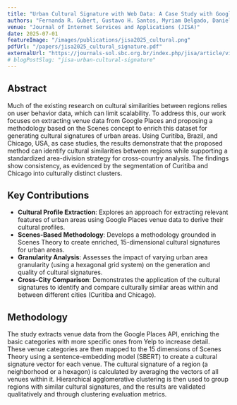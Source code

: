 ```yaml
---
title: "Urban Cultural Signature with Web Data: A Case Study with Google Places Venues"
authors: "Fernanda R. Gubert, Gustavo H. Santos, Myriam Delgado, Daniel Silver, Thiago H. Silva"
venue: "Journal of Internet Services and Applications (JISA)"
date: 2025-07-01
featureImage: "/images/publications/jisa2025_cultural.png"
pdfUrl: "/papers/jisa2025_cultural_signature.pdf"
externalUrl: "https://journals-sol.sbc.org.br/index.php/jisa/article/view/5155"
# blogPostSlug: "jisa-urban-cultural-signature"
---
```


## Abstract

Much of the existing research on cultural similarities between regions relies on user behavior data, which can limit scalability. To address this, our work focuses on extracting venue data from Google Places and proposing a methodology based on the Scenes concept to enrich this dataset for generating cultural signatures of urban areas. Using Curitiba, Brazil, and Chicago, USA, as case studies, the results demonstrate that the proposed method can identify cultural similarities between regions while supporting a standardized area-division strategy for cross-country analysis. The findings show consistency, as evidenced by the segmentation of Curitiba and Chicago into culturally distinct clusters.

## Key Contributions

- **Cultural Profile Extraction**: Explores an approach for extracting relevant features of urban areas using Google Places venue data to derive their cultural profiles.
- **Scenes-Based Methodology**: Develops a methodology grounded in Scenes Theory to create enriched, 15-dimensional cultural signatures for urban areas.
- **Granularity Analysis**: Assesses the impact of varying urban area granularity (using a hexagonal grid system) on the generation and quality of cultural signatures.
- **Cross-City Comparison**: Demonstrates the application of the cultural signatures to identify and compare culturally similar areas within and between different cities (Curitiba and Chicago).

## Methodology

The study extracts venue data from the Google Places API, enriching the basic categories with more specific ones from Yelp to increase detail. These venue categories are then mapped to the 15 dimensions of Scenes Theory using a sentence-embedding model (SBERT) to create a cultural signature vector for each venue. The cultural signature of a region (a neighborhood or a hexagon) is calculated by averaging the vectors of all venues within it. Hierarchical agglomerative clustering is then used to group regions with similar cultural signatures, and the results are validated qualitatively and through clustering evaluation metrics.
